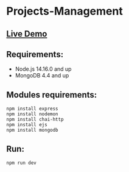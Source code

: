 # Projects-Management

## <a href="https://projects-management-ade.herokuapp.com/">Live Demo</a>

## Requirements:

- Node.js 14.16.0 and up <br/>
- MongoDB 4.4 and up

## Modules requirements:

`npm install express`<br/>
`npm install nodemon`<br/>
`npm install chai-http`<br/>
`npm install ejs`<br/>
`npm install mongodb`

## Run:

`npm run dev`
